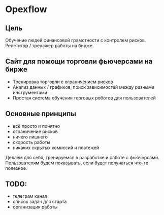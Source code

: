 # Opexflow

## Цель
Обучение людей финансовой грамотности с контролем рисков. Репетитор / тренажер работы на бирже.

## Сайт для помощи торговли фьючерсами на бирже
* Тренировка торговли с ограничением рисков
* Анализ данных / графиков, поиск зависимостей между разными инструментами
* Простая система обучения торговых роботов для пользователей

## Основные принципы
* всё просто и понятно
* ограничение рисков
* ничего лишнего
* cкорость работы
* никаких скрытых комиссий и платежей

Делаем для себя, тренируемся в разработке и работе с фьючерсами. Пользователям будем показывать, если будет получаться что-то полезное.

## TODO:
* телеграм канал
* список задач для старта
* организация работы
